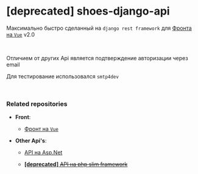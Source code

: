 # [deprecated] shoes-django-api

Максимально быстро сделанный на `django rest framework` для [Фронта на `Vue`](https://github.com/Skye7012/shoes-front) v2.0

<br>

Отличием от других Api является подтверждение авторизации через email

Для тестирование использовался `smtp4dev`

<br>

### Related repositories

- **Front**:
  
  - [Фронт на `Vue`](https://github.com/Skye7012/shoes-front)

- **Other Api's**:

  - [API на Asp.Net](https://github.com/Skye7012/ShoesApi)

  - [**[deprecated]** ~~API на php slim framework~~](https://github.com/Skye7012/shoes-api-slim)
